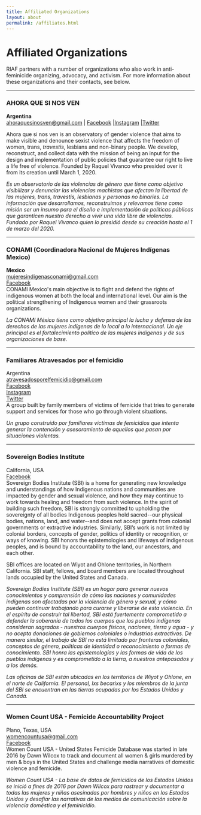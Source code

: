 ```yaml
---
title: Affiliated Organizations
layout: about
permalink: /affiliates.html
---
```


# Affiliated Organizations

RIAF partners with a number of organizations who also work in anti-feminicide organizing, advocacy, and activism. For more information about these organizations and their contacts, see below.  
  
  
***


### AHORA QUE SI NOS VEN 
**Argentina**    
<ahoraquesinosven@gmail.com> | [Facebook](https://www.facebook.com/ahoraquesinosven) |[Instagram](https://www.instagram.com/ahoraquesinosvenok/) |[Twitter](https://twitter.com/ahoraquesinosv4)    

Ahora que si nos ven is an observatory of gender violence that aims to make visible and denounce sexist violence that affects the freedom of women, trans, *travestis*, lesbians and non-binary people. We develop, reconstruct, and collect data with the mission of being an input for the design and implementation of public policies that guarantee our right to live a life free of violence. Founded by Raquel Vivanco who presided over it from its creation until March 1, 2020.  

*Es un observatorio de las violencias de género que tiene como objetivo visibilizar y denunciar las violencias machistas que afectan la libertad de las mujeres, trans, travestis, lesbianas y personas no binaries. La información que desarrollamos, reconstruimos y relevamos tiene como misión ser un insumo para el diseño e implementación de políticas públicas que garanticen nuestro derecho a vivir una vida libre de violencias. Fundado por Raquel Vivanco quien lo presidió desde su creación hasta el 1 de marzo del 2020.*  

***


### CONAMI (Coordinadora Nacional de Mujeres Indígenas Mexico)
**Mexico**    
mujeresindigenasconami@gmail.com  
[Facebook](https://www.facebook.com/mujeresindigenasconamimexico)  
CONAMI Mexico's main objective is to fight and defend the rights of indigenous women at both the local and international level. Our aim is the political strengthening of Indigenous women and their grassroots organizations.  

*La CONAMI México tiene como objetivo principal la lucha y defensa de los derechos de las mujeres indígenas de lo local a lo internacional. Un eje principal es el fortalecimiento político de las mujeres indígenas y de sus organizaciones de base.*  

***

### Familiares Atravesados por el femicidio
Argentina  
atravesadosporelfemicidio@gmail.com  
[Facebook](https://www.facebook.com/Atravesados-por-el-femicidio-542493676125700)  
[Instagram](https://www.instagram.com/atravesadosporelfemicidio/?hl=en)   
[Twitter](https://twitter.com/atravesadosx?lang=en)  
A group built by family members of victims of femicide that tries to generate support and services for those who go through violent situations.  

*Un grupo construido por familiares victimas de femicidios que intenta generar la contención y asesoramiento de aquellos que pasan por situaciones violentas.*  

***

### Sovereign Bodies Institute
California, USA  
[Facebook](https://www.facebook.com/SovereignBodiesInstitute/?__xts__[0]=68.ARCy51YlqoyoFSoCla8yeTarzzfpE2ocHPMyzHrLzB7_BQ4z-zd4ncOISiPcF9Wy-P8STNiFQcCFVQBHMCpxDFK8A7BEHduVDKddIc_8BStBktbVkQcA88AVI177OvowxXts7pPgwMiF0Vibk2gPmHhquaDGuFkL1oARel-X66vJXdxkfBRjTbkSMnokbwx4Fw2MslxLXeAuMaQ46eOAxz96EwpYKDaxbwi5lDS-p9Hax86mtLvHBuaAn50nsnR85zDL1OZHtd-hnAth3e8QXoGxo6Gd_MGBOSE4rCX-dqCGApuyZcwR4YawnrY0WB3wpRNwR59hxnLg10cQGuk5hM3nTA&__xts__[1]=68.ARCcul9bPpL2oPwhNm7uH2Xft97M62eWd9LmmbMxbL3MMI2PpZXRtbblVppetghKYm9PjUJv9LGif6m0xHkEbVqR7F7JSaeK-a4_69EScVITavQnAyRf9R8kFj94TEF7g0uI0vt8BDkTeu60TDQlPuyOSEMXrRvDDVv6Mf_RAD9IM84aCx43B04AJGi7NPPs-TfotMknS289CD07kQ&eid=ARDf8fiXHFZCoFkSdsBW127CDIct7qcS-H3rS2CB1-m24yPXjC_qnlW6mBneupO_xPxdz4D13BorvpxY&fref=mentions)  
Sovereign Bodies Institute (SBI) is a home for generating new knowledge and understandings of how Indigenous nations and communities are impacted by gender and sexual violence, and how they may continue to work towards healing and freedom from such violence. In the spirit of building such freedom, SBI is strongly committed to upholding the sovereignty of all bodies Indigenous peoples hold sacred--our physical bodies, nations, land, and water--and does not accept grants from colonial governments or extractive industries. Similarly, SBI’s work is not limited by colonial borders, concepts of gender, politics of identity or recognition, or ways of knowing. SBI honors the epistemologies and lifeways of indigenous peoples, and is bound by accountability to the land, our ancestors, and each other.  

SBI offices are located on Wiyot and Ohlone territories, in Northern California. SBI staff, fellows, and board members are located throughout lands occupied by the United States and Canada.  

*Sovereign Bodies Institute (SBI) es un hogar para generar nuevos conocimientos y comprensión de cómo las naciones y comunidades indígenas son afectadas por la violencia de género y sexual, y cómo pueden continuar trabajando para curarse y liberarse de esta violencia. En el espíritu de construir tal libertad, SBI está fuertemente comprometido a defender la soberanía de todos los cuerpos que los pueblos indígenas consideran sagrados - nuestros cuerpos físicos, naciones, tierra y agua - y no acepta donaciones de gobiernos coloniales o industrias extractivas. De manera similar, el trabajo de SBI no está limitado por fronteras coloniales, conceptos de género, políticas de identidad o reconocimiento o formas de conocimiento. SBI honra las epistemologías y las formas de vida de los pueblos indígenas y es comprometido a la tierra, a nuestros antepasados ​​y a los demás.*  

*Las oficinas de SBI están ubicadas en los territorios de Wiyot y Ohlone, en el norte de California. El personal, lxs becarixs y los miembros de la junta del SBI se encuentran en las tierras ocupadas por los Estados Unidos y Canadá.*  

***

### Women Count USA - Femicide Accountability Project
Plano, Texas, USA  
womencountusa@gmail.com  
[Facebook](https://www.facebook.com/womencountusa)  
Women Count USA - United States Femicide Database was started in late 2016 by Dawn Wilcox to track and document all women & girls murdered by men & boys in the United States and challenge media narratives of domestic violence and femicide.  

*Women Count USA - La base de datos de femicidios de los Estados Unidos se inició a fines de 2016 por Dawn Wilcox para rastrear y documentar a todas las mujeres y niñas asesinadas por hombres y niños en los Estados Unidos y desafiar las narrativas de los medios de comunicación sobre la violencia doméstica y el feminicidio.*  



